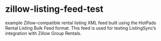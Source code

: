 # zillow-listing-feed-test
example Zillow-compatible rental listing XML feed built using the HotPads Rental Listing Bulk Feed format. This feed is used for testing ListingSync’s integration with Zillow Group Rentals.
